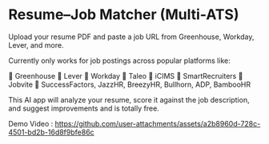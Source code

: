 # Resume–Job Matcher (Multi-ATS)

Upload your resume PDF and paste a job URL from Greenhouse, Workday, Lever, and more.

Currently only works for job postings across popular platforms like:

🔹 Greenhouse
🔹 Lever
🔹 Workday
🔹 Taleo
🔹 iCIMS
🔹 SmartRecruiters
🔹 Jobvite
🔹 SuccessFactors, JazzHR, BreezyHR, Bullhorn, ADP, BambooHR

This AI app will analyze your resume, score it against the job description, and suggest improvements and is totally free.

Demo Video : 
https://github.com/user-attachments/assets/a2b8960d-728c-4501-bd2b-16d8f9bfe86c

